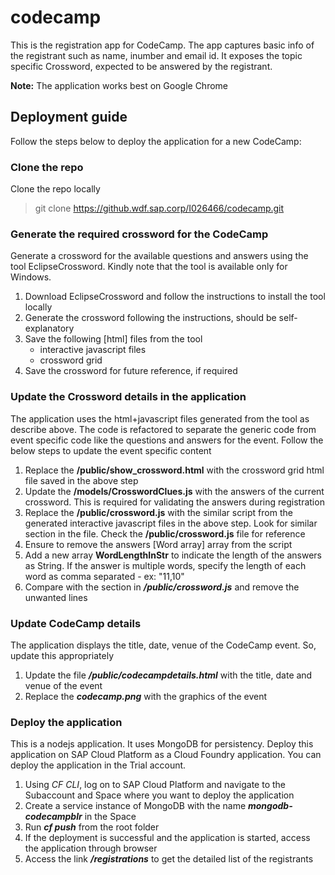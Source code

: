 # codecamp
This is the registration app for CodeCamp. The app captures basic info of the registrant such as name, inumber and email id. It exposes the topic specific Crossword, expected to be answered by the registrant. 

**Note:** The application works best on Google Chrome

## Deployment guide
Follow the steps below to deploy the application for a new CodeCamp:

### Clone the repo
Clone the repo locally
> git clone https://github.wdf.sap.corp/I026466/codecamp.git 


### Generate the required crossword for the CodeCamp
Generate a crossword for the available questions and answers using the tool EclipseCrossword. Kindly note that the tool is available only for Windows.

1. Download EclipseCrossword and follow the instructions to install the tool locally
2. Generate the crossword following the instructions, should be self-explanatory 
3. Save the following [html] files from the tool
    - interactive javascript files
    - crossword grid 
4. Save the crossword for future reference, if required

### Update the Crossword details in the application
The application uses the html+javascript files generated from the tool as describe above. The code is refactored to separate the generic code from event specific code like the questions and answers for the event. Follow the below steps to update the event specific content 

1. Replace the **/public/show_crossword.html** with the crossword grid html file saved in the above step
2. Update the **/models/CrosswordClues.js** with the answers of the current crossword. This is required for validating the answers during registration
3. Replace the **/public/crossword.js** with the similar script from the generated interactive javascript files in the above step. Look for similar section in the file. Check the **/public/crossword.js** file for reference
4. Ensure to remove the answers [Word array] array from the script
5. Add a new array **WordLengthInStr** to indicate the length of the answers as String. If the answer is multiple words, specify the length of each word as comma separated - ex: "11,10" 
6. Compare with the section in **_/public/crossword.js_** and remove the unwanted lines

### Update CodeCamp details 
The application displays the title, date, venue of the CodeCamp event. So, update this appropriately 

1. Update the file **_/public/codecampdetails.html_** with the title, date and venue of the event
2. Replace the **_codecamp.png_** with the graphics of the event

### Deploy the application
This is a nodejs application. It uses MongoDB for persistency. Deploy this application on SAP Cloud Platform as a Cloud Foundry application. You can deploy the application in the Trial account.

1. Using _CF CLI_, log on to SAP Cloud Platform and navigate to the Subaccount and Space where you want to deploy the application 
2. Create a service instance of MongoDB with the name **_mongodb-codecampblr_** in the Space 
3. Run **_cf push_** from the root folder
4. If the deployment is successful and the application is started, access the application through browser
5. Access the link **_<appurl>/registrations_** to get the detailed list of the registrants 
